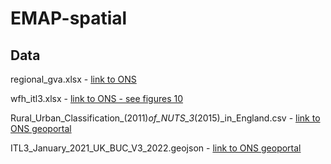 # EMAP-spatial

## Data

regional_gva.xlsx - [link to ONS](https://www.ons.gov.uk/economy/grossvalueaddedgva/datasets/nominalandrealregionalgrossvalueaddedbalancedbyindustry)

wfh_itl3.xlsx - [link to ONS - see figures 10](https://www.ons.gov.uk/employmentandlabourmarket/peopleinwork/labourproductivity/articles/homeworkinghoursrewardsandopportunitiesintheuk2011to2020/2021-04-19)

Rural_Urban_Classification_(2011)_of_NUTS_3_(2015)_in_England.csv - [link to ONS geoportal](https://geoportal.statistics.gov.uk/datasets/ons::rural-urban-classification-2011-of-nuts-3-2015-in-england-1/about)

ITL3_January_2021_UK_BUC_V3_2022.geojson - [link to ONS geoportal](https://geoportal.statistics.gov.uk/datasets/ons::international-territorial-level-3-january-2021-uk-buc-v3-1/about)
